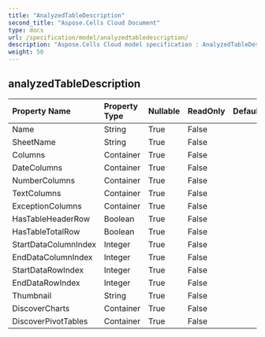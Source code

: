 ```yaml
---
title: "AnalyzedTableDescription"
second_title: "Aspose.Cells Cloud Document"
type: docs
url: /specification/model/analyzedtabledescription/
description: "Aspose.Cells Cloud model specification : AnalyzedTableDescription. Effortlessly handle Excel and other spreadsheet documents with features like opening, generating, editing, splitting, merging, comparing, and converting."
weight: 50
---
```


## **analyzedTableDescription**

 

| Property Name | Property Type | Nullable |  ReadOnly | DefaultValue | Description | 
| :- | :- | :- |:- |  :- | :- |
| Name | String | True |  False |  |  |  
| SheetName | String | True |  False |  |  |  
| Columns | Container | True |  False |  |  |  
| DateColumns | Container | True |  False |  |  |  
| NumberColumns | Container | True |  False |  |  |  
| TextColumns | Container | True |  False |  |  |  
| ExceptionColumns | Container | True |  False |  |  |  
| HasTableHeaderRow | Boolean | True |  False |  |  |  
| HasTableTotalRow | Boolean | True |  False |  |  |  
| StartDataColumnIndex | Integer | True |  False |  |  |  
| EndDataColumnIndex | Integer | True |  False |  |  |  
| StartDataRowIndex | Integer | True |  False |  |  |  
| EndDataRowIndex | Integer | True |  False |  |  |  
| Thumbnail | String | True |  False |  | Base64String |  
| DiscoverCharts | Container | True |  False |  |  |  
| DiscoverPivotTables | Container | True |  False |  |  |  

